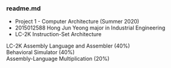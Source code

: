 ### readme.md

- Project 1 - Computer Architecture (Summer 2020)
- 2015012588 Hong Jun Yeong major in Industrial Engineering
- LC-2K Instruction-Set Architecture  
  
     
        

LC-2K Assembly Language and Assembler (40%)  
Behavioral Simulator (40%)  
Assembly-Language Multiplication (20%)  
